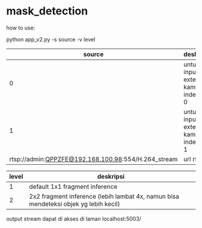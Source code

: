 # mask_detection

how to use: 

python app_v2.py -s source -v level

source | deskripsi
--- | --- 
0 | untuk input external kamera index ke 0
1 | untuk input external kamera index ke 1
rtsp://admin:QPPZFE@192.168.100.98:554/H.264_stream | url rtsp


level | deskripsi
--- | --- 
1 | default 1x1 fragment inference
2 | 2x2 fragment inference (lebih lambat 4x, namun bisa mendeteksi objek yg lebih kecil)


output stream dapat di akses di laman
localhost:5003/
